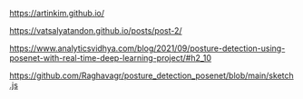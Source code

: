 https://artinkim.github.io/ 

https://vatsalyatandon.github.io/posts/post-2/

https://www.analyticsvidhya.com/blog/2021/09/posture-detection-using-posenet-with-real-time-deep-learning-project/#h2_10

https://github.com/Raghavagr/posture_detection_posenet/blob/main/sketch.js
